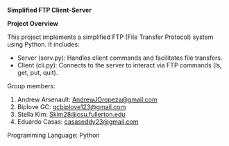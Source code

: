 **Simplified FTP Client-Server**

**Project Overview**

This project implements a simplified FTP (File Transfer Protocol) system using Python. It includes:

- Server (serv.py): Handles client commands and facilitates file transfers.
- Client (cli.py): Connects to the server to interact via FTP commands (ls, get, put, quit).

Group members:
1. Andrew Arsenault: AndrewJOropeza@gmail.com
2. Biplove GC: gcbiplove123@gmail.com
3. Stella Kim: Skim28@csu.fullerton.edu
4. Eduardo Casas: casaseddy23@gmail.com
 
Programming Language: Python

